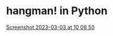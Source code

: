 # hangman! in Python

[Screenshot 2023-03-03 at 10 08 50](https://user-images.githubusercontent.com/106017493/222679213-bd87219b-f006-46e1-94a9-eb68cd1db9e5.png)
